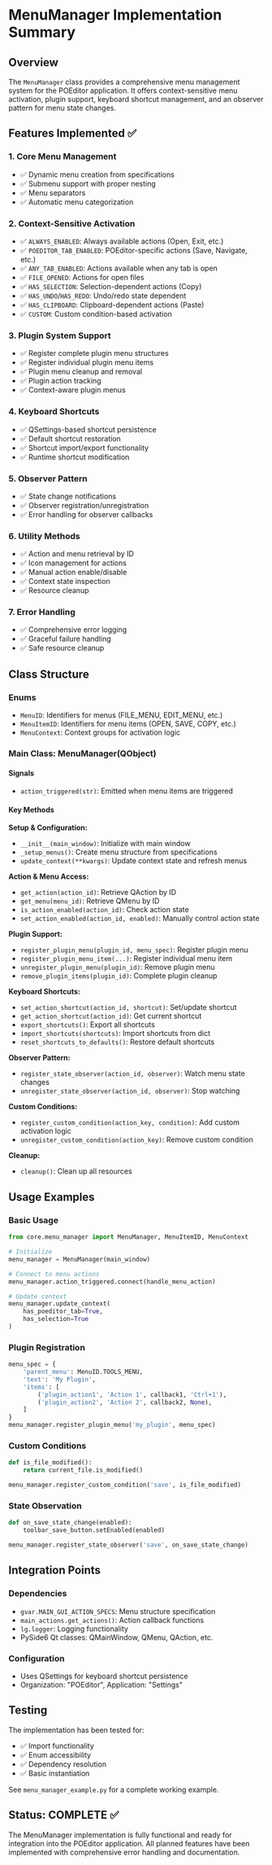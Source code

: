 # MenuManager Implementation Summary

## Overview

The `MenuManager` class provides a comprehensive menu management system for the POEditor application. It offers context-sensitive menu activation, plugin support, keyboard shortcut management, and an observer pattern for menu state changes.

## Features Implemented ✅

### 1. **Core Menu Management**
- ✅ Dynamic menu creation from specifications
- ✅ Submenu support with proper nesting
- ✅ Menu separators
- ✅ Automatic menu categorization

### 2. **Context-Sensitive Activation**
- ✅ `ALWAYS_ENABLED`: Always available actions (Open, Exit, etc.)
- ✅ `POEDITOR_TAB_ENABLED`: POEditor-specific actions (Save, Navigate, etc.)
- ✅ `ANY_TAB_ENABLED`: Actions available when any tab is open
- ✅ `FILE_OPENED`: Actions for open files
- ✅ `HAS_SELECTION`: Selection-dependent actions (Copy)
- ✅ `HAS_UNDO`/`HAS_REDO`: Undo/redo state dependent
- ✅ `HAS_CLIPBOARD`: Clipboard-dependent actions (Paste)
- ✅ `CUSTOM`: Custom condition-based activation

### 3. **Plugin System Support**
- ✅ Register complete plugin menu structures
- ✅ Register individual plugin menu items
- ✅ Plugin menu cleanup and removal
- ✅ Plugin action tracking
- ✅ Context-aware plugin menus

### 4. **Keyboard Shortcuts**
- ✅ QSettings-based shortcut persistence
- ✅ Default shortcut restoration
- ✅ Shortcut import/export functionality
- ✅ Runtime shortcut modification

### 5. **Observer Pattern**
- ✅ State change notifications
- ✅ Observer registration/unregistration
- ✅ Error handling for observer callbacks

### 6. **Utility Methods**
- ✅ Action and menu retrieval by ID
- ✅ Icon management for actions
- ✅ Manual action enable/disable
- ✅ Context state inspection
- ✅ Resource cleanup

### 7. **Error Handling**
- ✅ Comprehensive error logging
- ✅ Graceful failure handling
- ✅ Safe resource cleanup

## Class Structure

### Enums
- `MenuID`: Identifiers for menus (FILE_MENU, EDIT_MENU, etc.)
- `MenuItemID`: Identifiers for menu items (OPEN, SAVE, COPY, etc.)
- `MenuContext`: Context groups for activation logic

### Main Class: MenuManager(QObject)

#### Signals
- `action_triggered(str)`: Emitted when menu items are triggered

#### Key Methods

**Setup & Configuration:**
- `__init__(main_window)`: Initialize with main window
- `_setup_menus()`: Create menu structure from specifications
- `update_context(**kwargs)`: Update context state and refresh menus

**Action & Menu Access:**
- `get_action(action_id)`: Retrieve QAction by ID
- `get_menu(menu_id)`: Retrieve QMenu by ID
- `is_action_enabled(action_id)`: Check action state
- `set_action_enabled(action_id, enabled)`: Manually control action state

**Plugin Support:**
- `register_plugin_menu(plugin_id, menu_spec)`: Register plugin menu
- `register_plugin_menu_item(...)`: Register individual menu item
- `unregister_plugin_menu(plugin_id)`: Remove plugin menu
- `remove_plugin_items(plugin_id)`: Complete plugin cleanup

**Keyboard Shortcuts:**
- `set_action_shortcut(action_id, shortcut)`: Set/update shortcut
- `get_action_shortcut(action_id)`: Get current shortcut
- `export_shortcuts()`: Export all shortcuts
- `import_shortcuts(shortcuts)`: Import shortcuts from dict
- `reset_shortcuts_to_defaults()`: Restore default shortcuts

**Observer Pattern:**
- `register_state_observer(action_id, observer)`: Watch menu state changes
- `unregister_state_observer(action_id, observer)`: Stop watching

**Custom Conditions:**
- `register_custom_condition(action_key, condition)`: Add custom activation logic
- `unregister_custom_condition(action_key)`: Remove custom condition

**Cleanup:**
- `cleanup()`: Clean up all resources

## Usage Examples

### Basic Usage
```python
from core.menu_manager import MenuManager, MenuItemID, MenuContext

# Initialize
menu_manager = MenuManager(main_window)

# Connect to menu actions
menu_manager.action_triggered.connect(handle_menu_action)

# Update context
menu_manager.update_context(
    has_poeditor_tab=True,
    has_selection=True
)
```

### Plugin Registration
```python
menu_spec = {
    'parent_menu': MenuID.TOOLS_MENU,
    'text': 'My Plugin',
    'items': [
        ('plugin_action1', 'Action 1', callback1, 'Ctrl+1'),
        ('plugin_action2', 'Action 2', callback2, None),
    ]
}
menu_manager.register_plugin_menu('my_plugin', menu_spec)
```

### Custom Conditions
```python
def is_file_modified():
    return current_file.is_modified()

menu_manager.register_custom_condition('save', is_file_modified)
```

### State Observation
```python
def on_save_state_change(enabled):
    toolbar_save_button.setEnabled(enabled)

menu_manager.register_state_observer('save', on_save_state_change)
```

## Integration Points

### Dependencies
- `gvar.MAIN_GUI_ACTION_SPECS`: Menu structure specification
- `main_actions.get_actions()`: Action callback functions
- `lg.logger`: Logging functionality
- PySide6 Qt classes: QMainWindow, QMenu, QAction, etc.

### Configuration
- Uses QSettings for keyboard shortcut persistence
- Organization: "POEditor", Application: "Settings"

## Testing

The implementation has been tested for:
- ✅ Import functionality
- ✅ Enum accessibility
- ✅ Dependency resolution
- ✅ Basic instantiation

See `menu_manager_example.py` for a complete working example.

## Status: COMPLETE ✅

The MenuManager implementation is fully functional and ready for integration into the POEditor application. All planned features have been implemented with comprehensive error handling and documentation.
